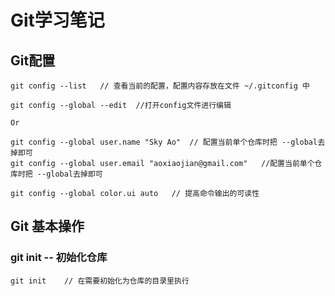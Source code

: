# Git学习笔记

## Git配置
```
git config --list   // 查看当前的配置，配置内容存放在文件 ~/.gitconfig 中

git config --global --edit  //打开config文件进行编辑

Or

git config --global user.name "Sky Ao"  // 配置当前单个仓库时把 --global去掉即可
git config --global user.email "aoxiaojian@gmail.com"   //配置当前单个仓库时把 --global去掉即可

git config --global color.ui auto   // 提高命令输出的可读性
```
## Git 基本操作
### git init -- 初始化仓库
```
git init    // 在需要初始化为仓库的目录里执行
```